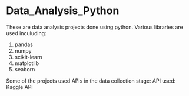 # Data_Analysis_Python
These are data analysis projects done using python.
Various libraries are used inculuding:
   1. pandas
   2. numpy
   3. scikit-learn
   4. matplotlib
   5. seaborn

Some of the projects used APIs in the data collection stage:
API used: Kaggle API

